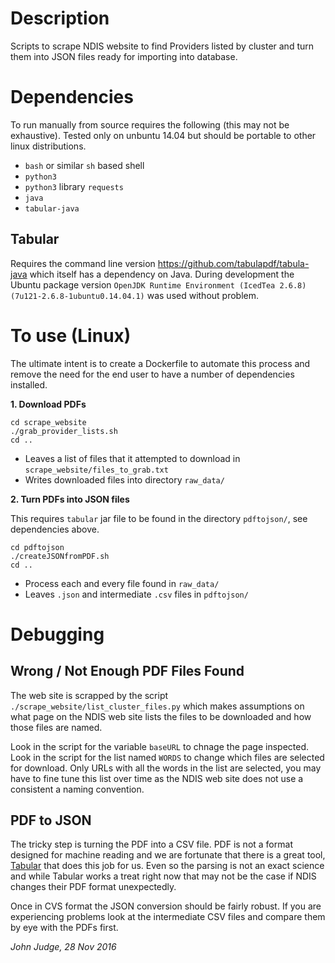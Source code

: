 # Description

Scripts to scrape NDIS website to find Providers listed by cluster and turn them into JSON files ready for importing into database.

# Dependencies

To run manually from source requires the following (this may not be exhaustive). Tested only on unbuntu 14.04 but should be portable to other linux distributions.

- `bash` or similar `sh` based shell
- `python3`
- `python3` library `requests`
- `java`
- `tabular-java`

## Tabular

Requires the command line version https://github.com/tabulapdf/tabula-java which itself has a dependency on Java. During development the Ubuntu package version `OpenJDK Runtime Environment (IcedTea 2.6.8) (7u121-2.6.8-1ubuntu0.14.04.1)` was used without problem.

# To use (Linux)

The ultimate intent is to create a Dockerfile to automate this process and remove the need for the end user to have a number of dependencies installed.

**1. Download PDFs**

```
cd scrape_website
./grab_provider_lists.sh
cd ..
```

  - Leaves a list of files that it attempted to download in `scrape_website/files_to_grab.txt`
  - Writes downloaded files into directory `raw_data/`

**2. Turn PDFs into JSON files**

This requires `tabular` jar file to be found in the directory `pdftojson/`, see dependencies above.

```
cd pdftojson
./createJSONfromPDF.sh
cd ..
```

  - Process each and every file found in `raw_data/`
  - Leaves `.json` and intermediate `.csv` files in `pdftojson/`

# Debugging

## Wrong / Not Enough PDF Files Found

The web site is scrapped by the script `./scrape_website/list_cluster_files.py` which makes assumptions on what page on the NDIS web site lists the files to be downloaded and how those files are named.

Look in the script for the variable `baseURL` to chnage the page inspected. Look in the script for the list named `WORDS` to change which files are selected for download. Only URLs with all the words in the list are selected, you may have to fine tune this list over time as the NDIS web site does not use a consistent a naming convention.

## PDF to JSON

The tricky step is turning the PDF into a CSV file. PDF is not a format designed for machine reading and we are fortunate that there is a great tool, [Tabular](https://github.com/tabulapdf/tabula-java/wiki) that does this job for us. Even so the parsing is not an exact science and while Tabular works a treat right now that may not be the case if NDIS changes their PDF format unexpectedly.

Once in CVS format the JSON conversion should be fairly robust. If you are experiencing problems look at the intermediate CSV files and compare them by eye with the PDFs first.

*John Judge, 28 Nov 2016*
